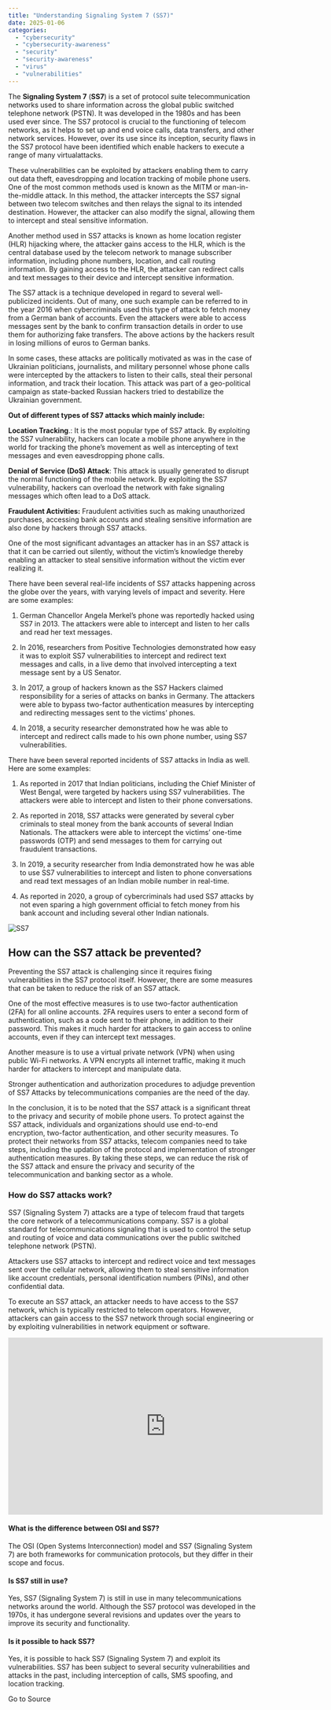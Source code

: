 ```yaml
---
title: "Understanding Signaling System 7 (SS7)"
date: 2025-01-06
categories: 
  - "cybersecurity"
  - "cybersecurity-awareness"
  - "security"
  - "security-awareness"
  - "virus"
  - "vulnerabilities"
---
```


The **Signaling System 7** (**SS7**) is a set of protocol suite telecommunication networks used to share information across the global public switched telephone network (PSTN). It was developed in the 1980s and has been used ever since. The SS7 protocol is crucial to the functioning of telecom networks, as it helps to set up and end voice calls, data transfers, and other network services. However, over its use since its inception, security flaws in the SS7 protocol have been identified which enable hackers to execute a range of many virtualattacks.

These vulnerabilities can be exploited by attackers enabling them to carry out data theft, eavesdropping and location tracking of mobile phone users. One of the most common methods used is known as the MITM or man-in-the-middle attack. In this method, the attacker intercepts the SS7 signal between two telecom switches and then relays the signal to its intended destination. However, the attacker can also modify the signal, allowing them to intercept and steal sensitive information.

Another method used in SS7 attacks is known as home location register (HLR) hijacking where, the attacker gains access to the HLR, which is the central database used by the telecom network to manage subscriber information, including phone numbers, location, and call routing information. By gaining access to the HLR, the attacker can redirect calls and text messages to their device and intercept sensitive information.

The SS7 attack is a technique developed in regard to several well-publicized incidents. Out of many, one such example can be referred to in the year 2016 when cybercriminals used this type of attack to fetch money from a German bank of accounts. Even the attackers were able to access messages sent by the bank to confirm transaction details in order to use them for authorizing fake transfers. The above actions by the hackers result in losing millions of euros to German banks.

In some cases, these attacks are politically motivated as was in the case of Ukrainian politicians, journalists, and military personnel whose phone calls were intercepted by the attackers to listen to their calls, steal their personal information, and track their location. This attack was part of a geo-political campaign as state-backed Russian hackers tried to destabilize the Ukrainian government.

**Out of different types of SS7 attacks which mainly include:**

**Location Tracking**.: It is the most popular type of SS7 attack. By exploiting the SS7 vulnerability, hackers can locate a mobile phone anywhere in the world for tracking the phone’s movement as well as intercepting of text messages and even eavesdropping phone calls.

**Denial of Service (DoS) Attack**: This attack is usually generated to disrupt the normal functioning of the mobile network. By exploiting the SS7 vulnerability, hackers can overload the network with fake signaling messages which often lead to a DoS attack.

**Fraudulent Activities:** Fraudulent activities such as making unauthorized purchases, accessing bank accounts and stealing sensitive information are also done by hackers through SS7 attacks.

One of the most significant advantages an attacker has in an SS7 attack is that it can be carried out silently, without the victim’s knowledge thereby enabling an attacker to steal sensitive information without the victim ever realizing it.

There have been several real-life incidents of SS7 attacks happening across the globe over the years, with varying levels of impact and severity. Here are some examples:

1. German Chancellor Angela Merkel’s phone was reportedly hacked using SS7 in 2013. The attackers were able to intercept and listen to her calls and read her text messages.

4. In 2016, researchers from Positive Technologies demonstrated how easy it was to exploit SS7 vulnerabilities to intercept and redirect text messages and calls, in a live demo that involved intercepting a text message sent by a US Senator.

7. In 2017, a group of hackers known as the SS7 Hackers claimed responsibility for a series of attacks on banks in Germany. The attackers were able to bypass two-factor authentication measures by intercepting and redirecting messages sent to the victims’ phones.

10. In 2018, a security researcher demonstrated how he was able to intercept and redirect calls made to his own phone number, using SS7 vulnerabilities.

There have been several reported incidents of SS7 attacks in India as well. Here are some examples:

1. As reported in 2017 that Indian politicians, including the Chief Minister of West Bengal, were targeted by hackers using SS7 vulnerabilities. The attackers were able to intercept and listen to their phone conversations.

4. As reported in 2018, SS7 attacks were generated by several cyber criminals to steal money from the bank accounts of several Indian Nationals. The attackers were able to intercept the victims’ one-time passwords (OTP) and send messages to them for carrying out fraudulent transactions.

7. In 2019, a security researcher from India demonstrated how he was able to use SS7 vulnerabilities to intercept and listen to phone conversations and read text messages of an Indian mobile number in real-time.

10. As reported in 2020, a group of cybercriminals had used SS7 attacks by not even sparing a high government official to fetch money from his bank account and including several other Indian nationals.

![SS7](https://virtualattacks.com/wp-content/uploads/2023/03/ss7-attack.jpg "Understanding Signaling System 7 (SS7) 3")

## **How can the SS7 attack be prevented?**

Preventing the SS7 attack is challenging since it requires fixing vulnerabilities in the SS7 protocol itself. However, there are some measures that can be taken to reduce the risk of an SS7 attack.

One of the most effective measures is to use two-factor authentication (2FA) for all online accounts. 2FA requires users to enter a second form of authentication, such as a code sent to their phone, in addition to their password. This makes it much harder for attackers to gain access to online accounts, even if they can intercept text messages.

Another measure is to use a virtual private network (VPN) when using public Wi-Fi networks. A VPN encrypts all internet traffic, making it much harder for attackers to intercept and manipulate data.

Stronger authentication and authorization procedures to adjudge prevention of SS7 Attacks by telecommunications companies are the need of the day.

In the conclusion, it is to be noted that the SS7 attack is a significant threat to the privacy and security of mobile phone users. To protect against the SS7 attack, individuals and organizations should use end-to-end encryption, two-factor authentication, and other security measures. To protect their networks from SS7 attacks, telecom companies need to take steps, including the updation of the protocol and implementation of stronger authentication measures. By taking these steps, we can reduce the risk of the SS7 attack and ensure the privacy and security of the telecommunication and banking sector as a whole.

### How do SS7 attacks work?

SS7 (Signaling System 7) attacks are a type of telecom fraud that targets the core network of a telecommunications company. SS7 is a global standard for telecommunications signaling that is used to control the setup and routing of voice and data communications over the public switched telephone network (PSTN).

Attackers use SS7 attacks to intercept and redirect voice and text messages sent over the cellular network, allowing them to steal sensitive information like account credentials, personal identification numbers (PINs), and other confidential data.

To execute an SS7 attack, an attacker needs to have access to the SS7 network, which is typically restricted to telecom operators. However, attackers can gain access to the SS7 network through social engineering or by exploiting vulnerabilities in network equipment or software.

<iframe title="SS7 Protocol (Signalling System No. 7)" width="640" height="360" src="https://www.youtube.com/embed/3NLYZrHmzA0?feature=oembed" frameborder="0" allow="accelerometer; autoplay; clipboard-write; encrypted-media; gyroscope; picture-in-picture; web-share" referrerpolicy="strict-origin-when-cross-origin" allowfullscreen></iframe>

#### What is the difference between OSI and SS7?

The OSI (Open Systems Interconnection) model and SS7 (Signaling System 7) are both frameworks for communication protocols, but they differ in their scope and focus.

#### Is SS7 still in use?

Yes, SS7 (Signaling System 7) is still in use in many telecommunications networks around the world. Although the SS7 protocol was developed in the 1970s, it has undergone several revisions and updates over the years to improve its security and functionality.

#### Is it possible to hack SS7?

Yes, it is possible to hack SS7 (Signaling System 7) and exploit its vulnerabilities. SS7 has been subject to several security vulnerabilities and attacks in the past, including interception of calls, SMS spoofing, and location tracking.

Go to Source
